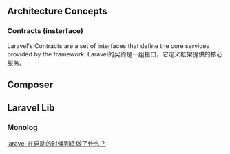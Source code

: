 ## Architecture Concepts

### Contracts (insterface)
Laravel's Contracts are a set of interfaces that define the core services provided by the framework. 
Laravel的契约是一组接口，它定义框架提供的核心服务。

## Composer
## Laravel Lib
### Monolog

[laravel 在启动的时候到底做了什么？](https://my.oschina.net/5say/blog/179199)
